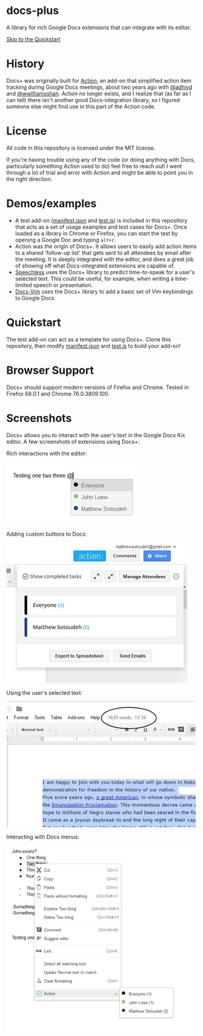 # docs-plus
A library for rich Google Docs extensions that can integrate with its editor.

[Skip to the Quickstart](#quickstart)

# History
Docs+ was originally built for
[Action](https://web.archive.org/web/20170521022925/https://meetaction.com/),
an add-on that simplified action item tracking during Google Docs meetings,
about two years ago with [@adhivd](https://github.com/adhivd) and
[@wwilliamsshan](https://github.com/wwilliamsshan). Action no longer exists,
and I realize that (as far as I can tell) there isn't another good
Docs-integration library, so I figured someone else might find use in this part
of the Action code.

# License
All code in this repository is licensed under the MIT license.

If you're having trouble using any of the code (or doing anything with Docs,
particularly something Action used to do) feel free to reach out! I went
through a lot of trial and error with Action and might be able to point you in
the right direction.

# Demos/examples
- A test add-on ([manifest.json](manifest.json) and [test.js](test.js)) is
  included in this repository that acts as a set of usage examples and test
  cases for Docs+. Once loaded as a library in Chrome or Firefox, you can start
  the test by opening a Google Doc and typing ``alt+r``.
- Action was the origin of Docs+. It allows users to easily add action items to
  a shared 'follow-up list' that gets sent to all attendees by email after the
  meeting. It is deeply integrated with the editor, and does a great job of
  showing off what Docs-integrated extensions are capable of.
- [Speechless](https://github.com/matthewsot/speechless) uses the Docs+ library
  to predict time-to-speak for a user's selected text. This could be useful,
  for example, when writing a time-limited speech or presentation.
- [Docs-Vim](https://github.com/matthewsot/docs-vim) uses the Docs+ library to
  add a basic set of Vim keybindings to Google Docs.

# Quickstart
The test add-on can act as a template for using Docs+. Clone this repository,
then modify [manifest.json](manifest.json) and [test.js](test.js) to build your
add-on!

# Browser Support
Docs+ should support modern versions of Firefox and Chrome. Tested in Firefox
68.0.1 and Chrome 76.0.3809.100.

# Screenshots
Docs+ allows you to interact with the user's text in the Google Docs Kix
editor. A few screenshots of extensions using Docs+:

Rich interactions with the editor:

![Rich interactions with the editor](screenshots/actionselector.jpg)

Adding custom buttons to Docs:

![Adding custom buttons to Docs](screenshots/actionbutton.jpg)

Using the user's selected text:

![Get the user's selected text](screenshots/speechless.jpg)

Interacting with Docs menus:

![Interact with Docs menus](screenshots/rightclick.jpg)
